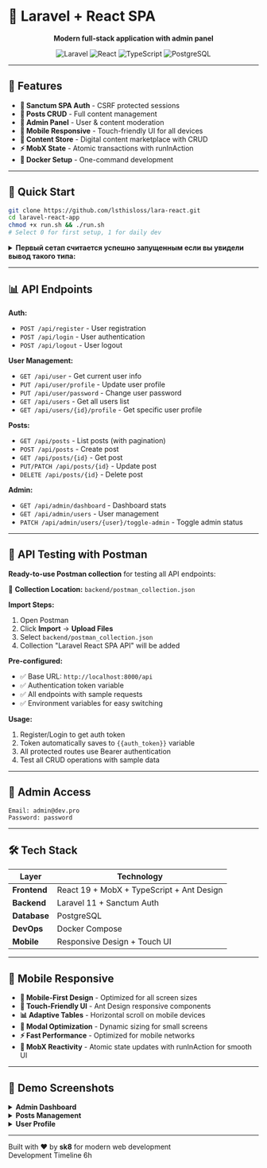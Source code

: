 # 🚀 Laravel + React SPA

<div align="center">

**Modern full-stack application with admin panel**

![Laravel](https://img.shields.io/badge/Laravel-FF2D20?style=for-the-badge&logo=laravel&logoColor=white)
![React](https://img.shields.io/badge/React-20232A?style=for-the-badge&logo=react&logoColor=61DAFB)
![TypeScript](https://img.shields.io/badge/TypeScript-007ACC?style=for-the-badge&logo=typescript&logoColor=white)
![PostgreSQL](https://img.shields.io/badge/PostgreSQL-316192?style=for-the-badge&logo=postgresql&logoColor=white)

</div>

---

## 🎯 Features

- **🔐 Sanctum SPA Auth** - CSRF protected sessions  
- **📝 Posts CRUD** - Full content management
- **👑 Admin Panel** - User & content moderation
- **📱 Mobile Responsive** - Touch-friendly UI for all devices
- **🏪 Content Store** - Digital content marketplace with CRUD
- **⚡ MobX State** - Atomic transactions with runInAction
- **🐳 Docker Setup** - One-command development

---

## 🚀 Quick Start

```bash
git clone https://github.com/lsthisloss/lara-react.git
cd laravel-react-app
chmod +x run.sh && ./run.sh
# Select 0 for first setup, 1 for daily dev
```

<details>
  
  <summary>
<Strong>Первый сетап считается успешно запущенным если вы увидели вывод такого типа:</Strong>
  </summary>
  
```bash
[+] Building 2/2
 ✔ frontend  Built                                                                                                                                                                                     0.0s 
 ✔ backend   Built                                                                                                                                                                                     0.0s 
Starting containers...
[+] Running 6/6
 ✔ Network laravel-react-app_app-network  Created                                                                                                                                                      0.0s 
 ✔ Volume "laravel-react-app_dbdata"      Created                                                                                                                                                      0.0s 
 ✔ Container laravel-db                   Healthy                                                                                                                                                      9.1s 
 ✔ Container laravel-backend              Healthy                                                                                                                                                     14.7s 
 ✔ Container laravel-nginx                Started                                                                                                                                                      9.4s 
 ✔ Container react-frontend               Started                                                                                                                                                     14.9s 
Generating application key...

   INFO  Application key set successfully.  


✅ First setup complete!
Frontend: http://localhost:3000
Backend: http://localhost:8000
Database: localhost:5432
```

</details>

---

## 📊 API Endpoints

**Auth:**
- `POST /api/register` - User registration
- `POST /api/login` - User authentication
- `POST /api/logout` - User logout

**User Management:**
- `GET /api/user` - Get current user info
- `PUT /api/user/profile` - Update user profile
- `PUT /api/user/password` - Change user password
- `GET /api/users` - Get all users list
- `GET /api/users/{id}/profile` - Get specific user profile

**Posts:**
- `GET /api/posts` - List posts (with pagination)
- `POST /api/posts` - Create post
- `GET /api/posts/{id}` - Get post
- `PUT/PATCH /api/posts/{id}` - Update post
- `DELETE /api/posts/{id}` - Delete post

**Admin:**
- `GET /api/admin/dashboard` - Dashboard stats
- `GET /api/admin/users` - User management
- `PATCH /api/admin/users/{user}/toggle-admin` - Toggle admin status

---

## 🧪 API Testing with Postman

**Ready-to-use Postman collection** for testing all API endpoints:

📁 **Collection Location:** `backend/postman_collection.json`

**Import Steps:**
1. Open Postman
2. Click **Import** → **Upload Files**
3. Select `backend/postman_collection.json`
4. Collection "Laravel React SPA API" will be added

**Pre-configured:**
- ✅ Base URL: `http://localhost:8000/api`
- ✅ Authentication token variable
- ✅ All endpoints with sample requests
- ✅ Environment variables for easy switching

**Usage:**
1. Register/Login to get auth token
2. Token automatically saves to `{{auth_token}}` variable
3. All protected routes use Bearer authentication
4. Test all CRUD operations with sample data

---

## 👑 Admin Access

```
Email: admin@dev.pro
Password: password
```

---

## 🛠 Tech Stack

| Layer | Technology |
|-------|------------|
| **Frontend** | React 19 + MobX + TypeScript + Ant Design |
| **Backend** | Laravel 11 + Sanctum Auth |
| **Database** | PostgreSQL |
| **DevOps** | Docker Compose |
| **Mobile** | Responsive Design + Touch UI |

---

## 📱 Mobile Responsive

- **📱 Mobile-First Design** - Optimized for all screen sizes
- **🎯 Touch-Friendly UI** - Ant Design responsive components
- **📊 Adaptive Tables** - Horizontal scroll on mobile devices
- **🔧 Modal Optimization** - Dynamic sizing for small screens
- **⚡ Fast Performance** - Optimized for mobile networks
- **🔄 MobX Reactivity** - Atomic state updates with runInAction for smooth UI

---

## 🎨 Demo Screenshots

<details>
<summary><strong>Admin Dashboard</strong></summary>

![Screenshot 2025-06-26 201116](https://github.com/user-attachments/assets/e4074886-c163-4d22-af34-2b3c2fbd4e7a)

</details>

<details>
<summary><strong>Posts Management</strong></summary>

![Posts Page](https://github.com/user-attachments/assets/cc20187d-1a84-4a2c-a1f7-e3d9264e288f)

</details>

<details>
<summary><strong>User Profile</strong></summary>

![User Page](https://github.com/user-attachments/assets/1a752948-7c64-49f1-8f82-b32402d36d76)

</details>

---

Built with ❤️ by **sk8** for modern web development    
Development Timeline 6h




